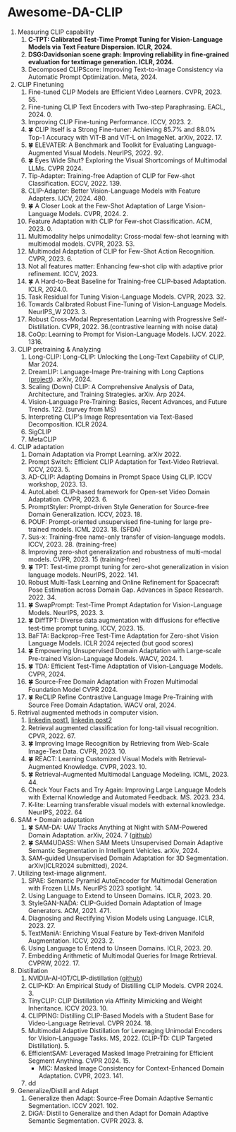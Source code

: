 # Awesome-DA-CLIP

1. Measuring CLIP capability
   1. **C-TPT: Calibrated Test-Time Prompt Tuning for Vision-Language Models via Text Feature Dispersion. ICLR, 2024.** 
   2. **DSG:Davidsonian scene graph: Improving reliability in fine-grained evaluation for textimage generation. ICLR, 2024.**
   3. Decomposed CLIPScore: Improving Text-to-Image Consistency via Automatic Prompt Optimization. Meta, 2024.
2. CLIP Finetuning
   1. Fine-tuned CLIP Models are Efficient Video Learners. CVPR, 2023. 55.
   2. Fine-tuning CLIP Text Encoders with Two-step Paraphrasing. EACL, 2024. 0.
   3. Improving CLIP Fine-tuning Performance. ICCV, 2023. 2.
   4. 🍀 CLIP Itself is a Strong Fine-tuner: Achieving 85.7% and 88.0% Top-1 Accuracy with ViT-B and ViT-L on ImageNet. arXiv, 2022. 17.
   5. 🍀 ELEVATER: A Benchmark and Toolkit for Evaluating Language-Augmented Visual Models. NeurIPS, 2022. 92.
   6. 🍀 Eyes Wide Shut? Exploring the Visual Shortcomings of Multimodal LLMs. CVPR 2024.
   7. Tip-Adapter: Training-free Adaption of CLIP for Few-shot Classification. ECCV, 2022. 139.
   8. CLIP-Adapter: Better Vision-Language Models with Feature Adapters. IJCV, 2024. 480.
   9. 🍀 A Closer Look at the Few-Shot Adaptation of Large Vision-Language Models. CVPR, 2024. 2.
   10. Feature Adaptation with CLIP for Few-shot Classification. ACM, 2023. 0.
   11. Multimodality helps unimodality: Cross-modal few-shot learning with multimodal models. CVPR, 2023. 53. 
   12. Multimodal Adaptation of CLIP for Few-Shot Action Recognition. CVPR, 2023. 6.
   13. Not all features matter: Enhancing few-shot clip with adaptive prior refinement. ICCV, 2023.
   14. 🍀 A Hard-to-Beat Baseline for Training-free CLIP-based Adaptation. ICLR, 2024.0.
   15. Task Residual for Tuning Vision-Language Models. CVPR, 2023. 32.
   16. Towards Calibrated Robust Fine-Tuning of Vision-Language Models. NeurIPS_W 2023. 3.
   17. Robust Cross-Modal Representation Learning with Progressive Self-Distillation. CVPR, 2022. 36.(contrastive learning with noise data)
   18. CoOp: Learning to Prompt for Vision-Language Models. IJCV. 2022. 1316.
3. CLIP pretraining & Analyzing
   1. Long-CLIP: Long-CLIP: Unlocking the Long-Text Capability of CLIP, Mar 2024.
   2. DreamLIP: Language-Image Pre-training with Long Captions ([project](https://zyf0619sjtu.github.io/dream-lip/)). arXiv, 2024.
   3. Scaling (Down) CLIP: A Comprehensive Analysis of Data, Architecture, and Training Strategies. arXiv. Arp 2024.
   4. Vision-Language Pre-Training: Basics, Recent Advances, and Future Trends. 122. (survey from MS)
   5. Interpreting CLIP's Image Representation via Text-Based Decomposition. ICLR 2024.
   6. SigCLIP
   7. MetaCLIP
4. CLIP adaptation
   1. Domain Adaptation via Prompt Learning. arXiv 2022.
   2. Prompt Switch: Efficient CLIP Adaptation for Text-Video Retrieval. ICCV, 2023. 5. 
   3. AD-CLIP: Adapting Domains in Prompt Space Using CLIP. ICCV workshop, 2023. 13.
   4. AutoLabel: CLIP-based framework for Open-set Video Domain Adaptation. CVPR, 2023. 6.
   5. PromptStyler: Prompt-driven Style Generation  for Source-free Domain Generalization. ICCV, 2023. 18.
   6. POUF: Prompt-oriented unsupervised fine-tuning for large pre-trained models. ICML 2023. 18. (SFDA)
   7. Sus-x: Training-free name-only transfer of vision-language models. ICCV, 2023. 28. (training-free)
   8. Improving zero-shot generalization and robustness of multi-modal models. CVPR, 2023. 15 (training-free)
   9. 🍀 TPT: Test-time prompt tuning for zero-shot generalization in vision language models. NeurIPS, 2022. 141.
   10. Robust Multi-Task Learning and Online Refinement for Spacecraft Pose Estimation across Domain Gap. Advances in Space Research. 2022. 34.
   11. 🍀 SwapPrompt: Test-Time Prompt Adaptation for Vision-Language Models. NeurIPS, 2023. 3.
   12. 🍀 DiffTPT: Diverse data augmentation with diffusions for effective test-time prompt tuning. ICCV, 2023. 15.
   13. BaFTA: Backprop-Free Test-Time Adaptation for Zero-shot Vision Language Models. ICLR 2024 rejected (but good scores)
   14. 🍀 Empowering Unsupervised Domain Adaptation with Large-scale Pre-trained Vision-Language Models. WACV, 2024. 1.
   15. 🍀 TDA: Efficient Test-Time Adaptation of Vision-Language Models. CVPR, 2024.
   16. 🍀 Source-Free Domain Adaptation with Frozen Multimodal Foundation Model CVPR 2024.
   17. 🍀 ReCLIP Refine Contrastive Language Image Pre-Training with Source Free Domain Adaptation. WACV oral, 2024.
5. Retrival augmented methods in computer vision.
   1. [linkedin post1](https://www.linkedin.com/posts/aurimas-griciunas_llm-genai-llmops-activity-7185911719003582464-81pX?utm_source=share&utm_medium=member_desktop), [linkedin post2](https://www.linkedin.com/feed/update/urn:li:activity:7178583071540080641/?utm_source=share&utm_medium=member_desktop)
   2. Retrieval augmented classiﬁcation for long-tail visual recognition. CPVR, 2022. 67.
   3. 🍀 Improving Image Recognition by Retrieving from Web-Scale Image-Text Data. CVPR, 2023. 10.
   4. 🍀 REACT: Learning Customized Visual Models with Retrieval-Augmented Knowledge. CVPR, 2023. 10.
   5. 🍀 Retrieval-Augmented Multimodal Language Modeling. ICML, 2023. 44.
   6. Check Your Facts and Try Again: Improving Large Language Models with External Knowledge and Automated Feedback. MS. 2023. 234.
   7. K-lite: Learning transferable visual models with external knowledge. NeurIPS, 2022. 64
6. SAM + Domain adaptation
   1. 🍀 SAM-DA: UAV Tracks Anything at Night with SAM-Powered Domain Adaptation. arXiv, 2024. 7 ([github](https://github.com/vision4robotics/SAM-DA))
   2. 🍀 SAM4UDASS: When SAM Meets Unsupervised Domain Adaptive Semantic Segmentation in Intelligent Vehicles. arXiv, 2024.
   3. SAM-guided Unsupervised Domain Adaptation for 3D Segmentation. arXiv(ICLR2024 submitted), 2024. 
7. Utilizing text-image alignment. 
   1. SPAE: Semantic Pyramid AutoEncoder for Multimodal Generation with Frozen LLMs. NeurIPS 2023 spotlight. 14.
   2. Using Language to Extend to Unseen Domains. ICLR, 2023. 20.
   3. StyleGAN-NADA: CLIP-Guided Domain Adaptation of Image Generators. ACM, 2021. 471.
   4. Diagnosing and Rectifying Vision Models using Language. ICLR, 2023. 27.
   5. TextManiA: Enriching Visual Feature by Text-driven Manifold Augmentation. ICCV, 2023. 2.
   6. Using Language to Entend to Unseen Domains. ICLR, 2023. 20.
   7. Embedding Arithmetic of Multimodal Queries for Image Retrieval. CVPRW, 2022. 17.
8. Distillation
   1. NVIDIA-AI-IOT/CLIP-distillation ([github](https://github.com/NVIDIA-AI-IOT/clip-distillation))
   2. CLIP-KD: An Empirical Study of Distilling CLIP Models. CVPR 2024. 3.
   3. TinyCLIP: CLIP Distillation via Affinity Mimicking and Weight Inheritance. ICCV 2023. 10.
   4. CLIPPING: Distilling CLIP-Based Models with a Student Base for Video-Language Retrieval. CVPR 2024. 18.
   5. Multimodal Adaptive Distillation for Leveraging Unimodal Encoders for Vision-Language Tasks. MS, 2022. (CLIP-TD: CLIP Targeted Distillation). 5.
   6. EfficientSAM: Leveraged Masked Image Pretraining for Efficient Segment Anything. CVPR 2024. 15.
      - MIC: Masked Image Consistency for Context-Enhanced Domain Adaptation. CVPR, 2023. 141.
   7. dd
9. Generalize/Distill and Adapt
   1. Generalize then Adapt: Source-Free Domain Adaptive Semantic Segmentation. ICCV 2021. 102.
   2. DiGA: Distil to Generalize and then Adapt for Domain Adaptive Semantic Segmentation. CVPR 2023. 8.
